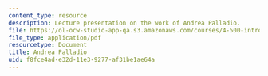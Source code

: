 ```yaml
---
content_type: resource
description: Lecture presentation on the work of Andrea Palladio.
file: https://ol-ocw-studio-app-qa.s3.amazonaws.com/courses/4-500-introduction-to-design-computing-fall-2008/f8fce4ade32d11e39277af31be1ae64a_lec1b.pdf
file_type: application/pdf
resourcetype: Document
title: Andrea Palladio
uid: f8fce4ad-e32d-11e3-9277-af31be1ae64a
---
```

